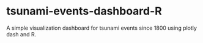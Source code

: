 # tsunami-events-dashboard-R
A simple visualization dashboard for tsunami events since 1800 using plotly dash and R. 
